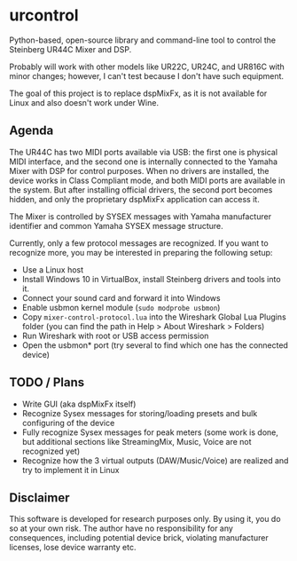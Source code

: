 # urcontrol

Python-based, open-source library and command-line tool to control the Steinberg UR44C Mixer and DSP.

Probably will work with other models like UR22C, UR24C, and UR816C with minor changes; however, I can't test because I don't have such equipment.

The goal of this project is to replace dspMixFx, as it is not available for Linux and also doesn't work under Wine.


## Agenda

The UR44C has two MIDI ports available via USB: the first one is physical MIDI interface, and the second one is internally connected to the Yamaha Mixer with DSP for control purposes.
When no drivers are installed, the device works in Class Compliant mode, and both MIDI ports are available in the system.
But after installing official drivers, the second port becomes hidden, and only the proprietary dspMixFx application can access it.

The Mixer is controlled by SYSEX messages with Yamaha manufacturer identifier and common Yamaha SYSEX message structure.

Currently, only a few protocol messages are recognized. If you want to recognize more, you may be interested in preparing the following setup:
- Use a Linux host
- Install Windows 10 in VirtualBox, install Steinberg drivers and tools into it.
- Connect your sound card and forward it into Windows
- Enable usbmon kernel module (`sudo modprobe usbmon`)
- Copy `mixer-control-protocol.lua` into the Wireshark Global Lua Plugins folder (you can find the path in Help > About Wireshark > Folders)
- Run Wireshark with root or USB access permission
- Open the usbmon* port (try several to find which one has the connected device)


## TODO / Plans
- Write GUI (aka dspMixFx itself)
- Recognize Sysex messages for storing/loading presets and bulk configuring of the device
- Fully recognize Sysex messages for peak meters (some work is done, but additional sections like StreamingMix, Music, Voice are not recognized yet)
- Recognize how the 3 virtual outputs (DAW/Music/Voice) are realized and try to implement it in Linux


## Disclaimer
This software is developed for research purposes only.
By using it, you do so at your own risk.
The author have no responsibility for any consequences, including potential device brick, violating manufacturer licenses, lose device warranty etc.
